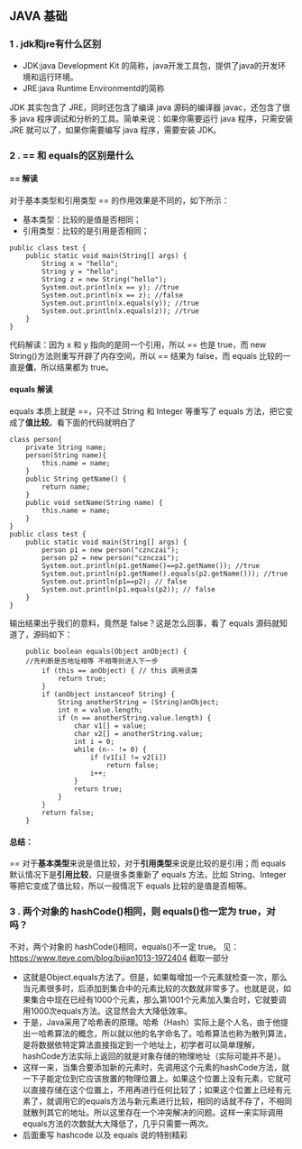 ## JAVA 基础
### 1 . jdk和jre有什么区别
* JDK:java Development Kit 的简称，java开发工具包，提供了java的开发环境和运行环境。
* JRE:java Runtime Environmentd的简称

JDK 其实包含了 JRE，同时还包含了编译 java 源码的编译器 javac，还包含了很多 java 程序调试和分析的工具。简单来说：如果你需要运行 java 程序，只需安装 JRE 就可以了，如果你需要编写 java 程序，需要安装 JDK。

### 2 . == 和 equals的区别是什么
#### == 解读
对于基本类型和引用类型 == 的作用效果是不同的，如下所示：
* 基本类型：比较的是值是否相同；
* 引用类型：比较的是引用是否相同；
```
public class test {
	public static void main(String[] args) {
		String x = "hello";
		String y = "hello";
		String z = new String("hello");
		System.out.println(x == y); //true
		System.out.println(x == z); //false
		System.out.println(x.equals(y)); //true
		System.out.println(x.equals(z)); //true
	}
}
```
代码解读：因为 x 和 y 指向的是同一个引用，所以 == 也是 true，而 new String()方法则重写开辟了内存空间，所以 == 结果为 false，而 equals 比较的一直是**值**，所以结果都为 true。

#### equals 解读
equals 本质上就是 ==，只不过 String 和 Integer 等重写了 equals 方法，把它变成了**值比较**。看下面的代码就明白了
```
class person{
	private String name; 
	person(String name){
		this.name = name;
	}
	public String getName() {
		return name;
	}
	public void setName(String name) {
		this.name = name;
	}
}
public class test {
	public static void main(String[] args) {
		person p1 = new person("cznczai");
		person p2 = new person("cznczai");
		System.out.println(p1.getName()==p2.getName()); //true
		System.out.println(p1.getName().equals(p2.getName())); //true
		System.out.println(p1==p2); // false
		System.out.println(p1.equals(p2)); // false
	}
}
```
输出结果出乎我们的意料，竟然是 false？这是怎么回事，看了 equals 源码就知道了，源码如下：
```
    public boolean equals(Object anObject) {
    //先判断是否地址相等 不相等则进入下一步
        if (this == anObject) { // this 调用该类
            return true;
        }
        if (anObject instanceof String) {
            String anotherString = (String)anObject;
            int n = value.length;
            if (n == anotherString.value.length) {
                char v1[] = value;
                char v2[] = anotherString.value;
                int i = 0;
                while (n-- != 0) {
                    if (v1[i] != v2[i])
                        return false;
                    i++;
                }
                return true;
            }
        }
        return false;
    }
```
#### 总结：
== 对于**基本类型**来说是值比较，对于**引用类型**来说是比较的是引用；而 equals 默认情况下是**引用比较**，只是很多类重新了 equals 方法，比如 String、Integer 等把它变成了值比较，所以一般情况下 equals 比较的是值是否相等。

### 3 .  两个对象的 hashCode()相同，则 equals()也一定为 true，对吗？
不对，两个对象的 hashCode()相同，equals()不一定 true。 见：https://www.iteye.com/blog/bijian1013-1972404 截取一部分
* 这就是Object.equals方法了。但是，如果每增加一个元素就检查一次，那么当元素很多时，后添加到集合中的元素比较的次数就非常多了。也就是说，如果集合中现在已经有1000个元素，那么第1001个元素加入集合时，它就要调用1000次equals方法。这显然会大大降低效率。   
* 于是，Java采用了哈希表的原理。哈希（Hash）实际上是个人名，由于他提出一哈希算法的概念，所以就以他的名字命名了。哈希算法也称为散列算法，是将数据依特定算法直接指定到一个地址上，初学者可以简单理解，hashCode方法实际上返回的就是对象存储的物理地址（实际可能并不是）。  
* 这样一来，当集合要添加新的元素时，先调用这个元素的hashCode方法，就一下子能定位到它应该放置的物理位置上。如果这个位置上没有元素，它就可以直接存储在这个位置上，不用再进行任何比较了；如果这个位置上已经有元素了，就调用它的equals方法与新元素进行比较，相同的话就不存了，不相同就散列其它的地址。所以这里存在一个冲突解决的问题。这样一来实际调用equals方法的次数就大大降低了，几乎只需要一两次。  
* 后面重写 hashcode 以及 equals 说的特别精彩
